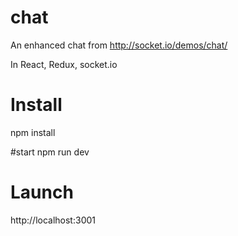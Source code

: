 # chat
An enhanced chat from http://socket.io/demos/chat/

In React, Redux, socket.io


# Install
npm install

#start
npm run dev

# Launch
http://localhost:3001